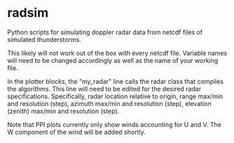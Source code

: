 # radsim
Python scripts for simulating doppler radar data from netcdf files of simulated thunderstorms.

This likely will not work out of the box with every netcdf file. Variable names will need to be changed accordingly as well as the name of your working file. 

In the plotter blocks, the "my_radar" line calls the radar class that compiles the algorithms. This line will need to be edited for the desired radar specifications. Specifically, radar location relative to origin, range max/min and resolution (step), azimuth max/min and resolution (step), elevation (zenith) max/min and resolution (step).

Note that PPI plots currently only show winds accounting for U and V. The W component of the wind will be added shortly.
